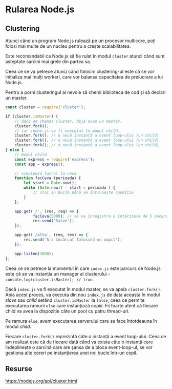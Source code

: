# Rularea Node.js

## Clustering

Atunci când un program Node.js rulează pe un procesor multicore, poți folosi mai multe de un nucleu pentru a crește scalabilitatea.

Este recomandabil ca Node.js să fie rulat în modul `cluster` atunci când sunt așteptate sarcini mai grele din partea sa.

Ceea ce se va petrece atunci când folosim clustering-ul este că se vor inițializa mai mulți workeri, care vor balansa capacitatea de prelucrare a lui Node.js.

Pentru a porni clusteringul ai nevoie să chemi biblioteca de cod și să declari un master.

```javascript
const cluster = require('cluster');

if (cluster.isMaster) {
    // daca am chemat cluster, deja avem un master.
    cluster.fork();
    // iar index.js va fi executat în modul child.
    cluster.fork(); // o nouă instanță a event loop-ului (un child)
    cluster.fork(); // o nouă instanță a event loop-ului (un child)
    cluster.fork(); // o nouă instanță a event loop-ului (un child)
} else {
    // modul child
	const express = require('express');
	const app = express();

	// simulează lucrul la ceva
	function facCeva (perioada) {
		let start = Date.now();
		while (Date.now() - start < perioada ) {
			// stai in buclă până se întrunește condiția
		}
	};

	app.get('/', (res, req) => {
			facCeva(5000); // se va înregistra o întârziere de 5 secunde.
			res.send('Salve');
    });

    app.get('/alta', (req, res) => {
        res.send('S-a încărcat folosind un copil');
    });

	app.listen(3000);
};
```

Ceea ce se petrece la momentul în care `index.js` este parcurs de Node.js este că se va instanția un manager al clusterului - `console.log(cluster.isMaster); // true`.

Dacă `index.js` va fi executat în modul master, se va apela `cluster.fork()`. Abia acest proces, va executa din nou `index.js` de data aceasta în modul *slave* sau *child* setând `cluster.isMaster` la `false`, ceea ce permite executarea ramurii `else` care instanțiază copiii. Fii foarte atent că fiecare child va avea la dispoziție câte un pool cu patru thread-uri.

Pe ramura `else`, avem executarea serverului care se face întotdeauna în modul *child*.

Fiecare `cluster.fork()` reprezintă câte o instanță a event loop-ului. Ceea ce am realizat este că de fiecare dată când va exista câte o instanță care îndeplinește o sarcină care are șansa de a bloca event-loop-ul, se vor gestiona alte cereri pe instanțierea unei noi bucle într-un copil.

## Resurse

https://nodejs.org/api/cluster.html
